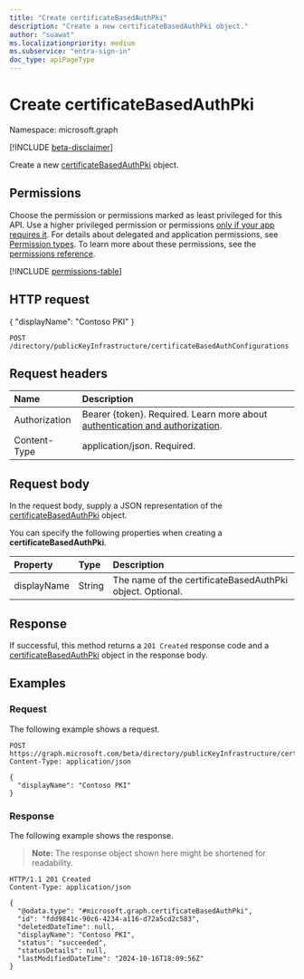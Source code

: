 ```yaml
---
title: "Create certificateBasedAuthPki"
description: "Create a new certificateBasedAuthPki object."
author: "suawat"
ms.localizationpriority: medium
ms.subservice: "entra-sign-in"
doc_type: apiPageType
---
```


# Create certificateBasedAuthPki

Namespace: microsoft.graph

[!INCLUDE [beta-disclaimer](../../includes/beta-disclaimer.md)]

Create a new [certificateBasedAuthPki](../resources/certificatebasedauthpki.md) object.

## Permissions

Choose the permission or permissions marked as least privileged for this API. Use a higher privileged permission or permissions [only if your app requires it](/graph/permissions-overview#best-practices-for-using-microsoft-graph-permissions). For details about delegated and application permissions, see [Permission types](/graph/permissions-overview#permission-types). To learn more about these permissions, see the [permissions reference](/graph/permissions-reference).

<!-- {
  "blockType": "permissions",
  "name": "publickeyinfrastructureroot-post-certificatebasedauthconfigurations-permissions"
}
-->
[!INCLUDE [permissions-table](../includes/permissions/publickeyinfrastructureroot-post-certificatebasedauthconfigurations-permissions.md)]

## HTTP request

{
  "displayName": "Contoso PKI"
}

``` http
POST /directory/publicKeyInfrastructure/certificateBasedAuthConfigurations
```

## Request headers

|Name|Description|
|:---|:---|
|Authorization|Bearer {token}. Required. Learn more about [authentication and authorization](/graph/auth/auth-concepts).|
|Content-Type|application/json. Required.|

## Request body

In the request body, supply a JSON representation of the [certificateBasedAuthPki](../resources/certificatebasedauthpki.md) object.

You can specify the following properties when creating a **certificateBasedAuthPki**.

|Property|Type|Description|
|:---|:---|:---|
|displayName|String|The name of the certificateBasedAuthPki object. Optional.|


## Response

If successful, this method returns a `201 Created` response code and a [certificateBasedAuthPki](../resources/certificatebasedauthpki.md) object in the response body.

## Examples

### Request

The following example shows a request.

``` http
POST https://graph.microsoft.com/beta/directory/publicKeyInfrastructure/certificateBasedAuthConfigurations
Content-Type: application/json

{
  "displayName": "Contoso PKI"
}
```


### Response

The following example shows the response.
>**Note:** The response object shown here might be shortened for readability.

``` http
HTTP/1.1 201 Created
Content-Type: application/json

{
  "@odata.type": "#microsoft.graph.certificateBasedAuthPki",
  "id": "fdd9841c-90c6-4234-a116-d72a5cd2c583",
  "deletedDateTime": null,
  "displayName": "Contoso PKI",
  "status": "succeeded",
  "statusDetails": null,
  "lastModifiedDateTime": "2024-10-16T18:09:56Z"
}
```